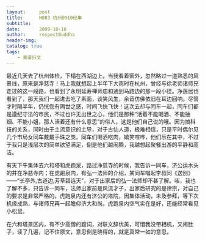 ```yaml
---
layout:     post
title:      H083 杭州0910纪事
subtitle:   
date:       2009-10-16
author:     respectBuddha
header-img: 
catalog: true
tags:
    - 黄粱旧文
---
```


最近几天去了杭州体检，下榻在西湖边上。当我看着窗外，忽然略过一道熟悉的风景线，原来是净慈寺！马上我就想起上半年下大雨时在杭州，曾经与徐老师诸师兄走过的这一段路，也看到了永明延寿禅师庙和通到马路边的那一段小径。净莲居也看到了，那天我们一起进去吃了素面，谈笑风生，余音仿佛依旧在耳边回响。尽管才时隔半年，仍恍惚有隔世之感，时间飞快飞快！这次去却与同车一起，同车们都是遵纪守法的市民，不过也许无出世之心，他们是那种“活着不能喝酒、不能抽烟、不能小姐，那人活着还有什么意思”的俗人，这是他们自己说的哦。因为搞科技的关系，同时由于主流意识的主导，对于古仙人道，极难相信，只是平时偶尔见几个市局女同车戴戴手珠之类。同车们喝酒吃肉，嬉笑喧哗，他们乐在其中，不过于我只是浅层次的简单欲望满足，倒是他们越闹腾，我越想起聚餐出游的平静和高洁。

有天下午集体去六和塔和虎跑泉，路过净慈寺的时候，我告诉一同车，济公运木头的井在净慈寺内；在虎跑泉内，有弘一法师的介绍，某同车唱起李叔同《送别》——“长亭外,古道边,芳草碧连天”，对于出家后的弘一法师却不甚了解。咳，我也了解不多，只告诉一同车，法师出家前是风流才子，出家后研究的是律宗，对自己的要求是非常严格的。虎跑泉内还有济公的塔院，因集体活动，未及参拜，等下次机缘成熟，与诸师兄再一起瞻仰济大和尚。虎跑泉内空气实在是好，还能经常看见小松鼠。

在六和塔景区内，有不少高僧的题词，对联文辞优美，可惜我没带相机，又闹肚子，读了几遍，记不住原文，意思倒是晓得的，就是真常一如的意思。